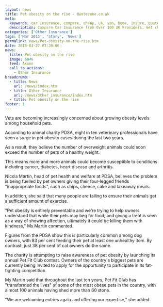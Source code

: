 ```yaml
---
layout: news
title: Pet obesity on the rise - Quotezone.co.uk
meta:
  keywords: car insurance, compare, cheap, uk, van, home, insure, quotes, online, comparison, bike, loans, life
  description: Compare Car Insurance from Over 100 UK Providers. Get cheap quotes online now using our fast, free, secure comparison site
categories: ['Other Insurance']
tags: ['Mar 2015', 'Story', 'News']
permalink: news/Pet-obesity-on-the-rise.htm
date: 2015-03-27 07:30:00
news:
  title: Pet obesity on the rise
  image: 6946
  feed: Axonn
  call_to_actions:
    - Other Insurance
breadcrumb:
  - title: News
    url: /news/index.htm
  - title: Other Insurance
    url: /news/other_insurance/index.htm
  - title: Pet obesity on the rise
footer: 1
---
```


Vets are becoming increasingly concerned about growing obesity levels among household pets.

According to animal charity PDSA, eight in ten veterinary professionals have seen a surge in pet obesity cases during the last two years.

As a result, they believe the number of overweight animals could soon exceed the number of pets of a healthy weight.

This means more and more animals could become susceptible to conditions including cancer, diabetes, heart disease and arthritis.

Nicola Martin, head of pet health and welfare at PDSA, believes the problem is being fuelled by pet owners giving their four-legged friends &quot;inappropriate foods&quot;, such as chips, cheese, cake and takeaway meals.

In addition, she said that many people are failing to ensure their animals get a sufficient amount of exercise.

&quot;Pet obesity is entirely preventable and we&#39;re trying to help owners understand that while their pets may beg for food, and giving a treat is seen as a way of showing affection, ultimately it could be killing them with kindness,&quot; Ms Martin commented.

Figures from the PDSA show this is particularly common among dog owners, with 83 per cent feeding their pet at least one unhealthy item. By contrast, just 38 per cent of cat owners do the same.

The charity is attempting to raise awareness of pet obesity by launching its annual Pet Fit Club contest. Owners of the country&#39;s biggest pets are currently being invited to apply for the opportunity to participate in its fat-fighting competition.

Ms Martin said that throughout the last ten years, Pet Fit Club has &quot;transformed the lives&quot; of some of the most obese pets in the country, with almost 100 animals having shed more than 60 stone.

&quot;We are welcoming entries again and offering our expertise,&quot; she added.
